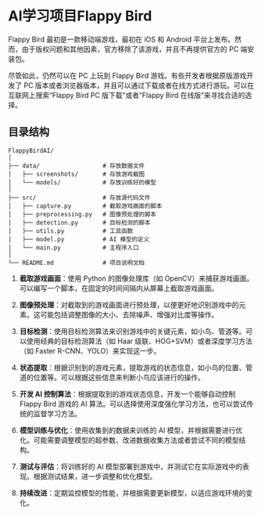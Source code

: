 # AI学习项目Flappy Bird 

Flappy Bird 最初是一款移动端游戏，最初在 iOS 和 Android 平台上发布。然而，由于版权问题和其他因素，官方移除了该游戏，并且不再提供官方的 PC 端安装包。

尽管如此，仍然可以在 PC 上玩到 Flappy Bird 游戏。有些开发者根据原版游戏开发了 PC 版本或者浏览器版本，并且可以通过下载或者在线方式进行游玩。可以在互联网上搜索“Flappy Bird PC 版下载”或者“Flappy Bird 在线版”来寻找合适的选择。

## 目录结构
~~~
FlappyBirdAI/
│
├── data/                  # 存放数据文件
│   ├── screenshots/       # 存放游戏截图
│   └── models/            # 存放训练好的模型
│
├── src/                   # 存放源代码文件
│   ├── capture.py         # 截取游戏画面的脚本
│   ├── preprocessing.py   # 图像预处理的脚本
│   ├── detection.py       # 目标检测的脚本
│   ├── utils.py           # 工具函数
│   ├── model.py           # AI 模型的定义
│   └── main.py            # 主程序入口
│
└── README.md              # 项目说明文档
~~~

1. **截取游戏画面**：使用 Python 的图像处理库（如 OpenCV）来捕获游戏画面。可以编写一个脚本，在固定的时间间隔内从屏幕上截取游戏画面。



1. **图像预处理**：对截取到的游戏画面进行预处理，以便更好地识别游戏中的元素。这可能包括调整图像的大小、去除噪声、增强对比度等操作。
2. **目标检测**：使用目标检测算法来识别游戏中的关键元素，如小鸟、管道等。可以使用经典的目标检测算法（如 Haar 级联、HOG+SVM）或者深度学习方法（如 Faster R-CNN、YOLO）来实现这一步。
3. **状态提取**：根据识别到的游戏元素，提取游戏的状态信息，如小鸟的位置、管道的位置等。可以根据这些信息来判断小鸟应该进行的操作。
4. **开发 AI 控制算法**：根据提取到的游戏状态信息，开发一个能够自动控制 Flappy Bird 游戏的 AI 算法。可以选择使用深度强化学习方法，也可以尝试传统的监督学习方法。
5. **模型训练与优化**：使用收集到的数据来训练的 AI 模型，并根据需要进行优化。可能需要调整模型的超参数、改进数据收集方法或者尝试不同的模型结构。
6. **测试与评估**：将训练好的 AI 模型部署到游戏中，并测试它在实际游戏中的表现。根据测试结果，进一步调整和优化模型。
7. **持续改进**：定期监控模型的性能，并根据需要更新模型，以适应游戏环境的变化。
